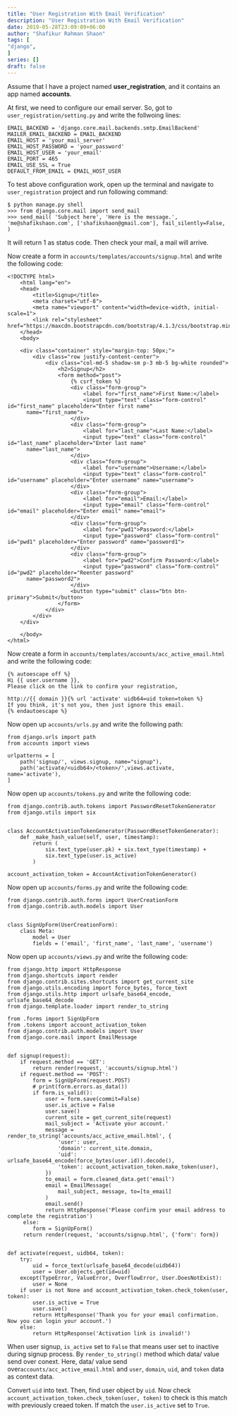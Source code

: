 ```yaml
---
title: "User Registration With Email Verification"
description: "User Registration With Email Verification"
date: 2019-05-28T23:09:09+06:00
author: "Shafikur Rahman Shaon"
tags: [
"django",
]
series: []
draft: false
---
```

Assume that I have a project named **user_registration**, and it contains an app named **accounts**.

At first, we need to configure our email server. So, got to `user_registration/setting.py` and write the follwoing
lines:
```
EMAIL_BACKEND = 'django.core.mail.backends.smtp.EmailBackend'  
MAILER_EMAIL_BACKEND = EMAIL_BACKEND  
EMAIL_HOST = 'your_mail_server'  
EMAIL_HOST_PASSWORD = 'your_password'  
EMAIL_HOST_USER = 'your_email'  
EMAIL_PORT = 465  
EMAIL_USE_SSL = True  
DEFAULT_FROM_EMAIL = EMAIL_HOST_USER
```

To test above configuration work, open up the terminal and navigate to `user_registration` project and run following
command:

```
$ python manage.py shell
>>> from django.core.mail import send_mail
>>> send_mail( 'Subject here', 'Here is the message.', 'me@shafikshaon.com', ['shafikshaon@gmail.com'], fail_silently=False, )
```

It will return 1 as status code.
Then check your mail, a mail will arrive.

Now create a form in `accounts/templates/accounts/signup.html` and write the following code:

```
<!DOCTYPE html>  
    <html lang="en">  
    <head>  
        <title>Signup</title>  
        <meta charset="utf-8">  
        <meta name="viewport" content="width=device-width, initial-scale=1">  
        <link rel="stylesheet" href="https://maxcdn.bootstrapcdn.com/bootstrap/4.1.3/css/bootstrap.min.css">  
    </head>  
    <body>  

    <div class="container" style="margin-top: 50px;">  
        <div class="row justify-content-center">  
            <div class="col-md-5 shadow-sm p-3 mb-5 bg-white rounded">  
                <h2>Signup</h2>  
                <form method="post">  
                    {% csrf_token %}  
                    <div class="form-group">  
                        <label for="first_name">First Name:</label>  
                        <input type="text" class="form-control" id="first_name" placeholder="Enter first name"  
      name="first_name">  
                    </div>  
                    <div class="form-group">  
                        <label for="last_name">Last Name:</label>  
                        <input type="text" class="form-control" id="last_name" placeholder="Enter last name"  
      name="last_name">  
                    </div>  
                    <div class="form-group">  
                        <label for="username">Username:</label>  
                        <input type="text" class="form-control" id="username" placeholder="Enter username" name="username">  
                    </div>  
                    <div class="form-group">  
                        <label for="email">Email:</label>  
                        <input type="email" class="form-control" id="email" placeholder="Enter email" name="email">  
                    </div>  
                    <div class="form-group">  
                        <label for="pwd1">Password:</label>  
                        <input type="password" class="form-control" id="pwd1" placeholder="Enter password" name="password1">  
                    </div>  
                    <div class="form-group">  
                        <label for="pwd2">Confirm Password:</label>  
                        <input type="password" class="form-control" id="pwd2" placeholder="Reenter password"  
      name="password2">  
                    </div>  
                    <button type="submit" class="btn btn-primary">Submit</button>  
                </form>  
            </div>  
        </div>  
    </div>  

    </body>  
</html>
```

Now create a form in `accounts/templates/accounts/acc_active_email.html` and write the following code:

```
{% autoescape off %}  
Hi {{ user.username }},  
Please click on the link to confirm your registration,  

http://{{ domain }}{% url 'activate' uidb64=uid token=token %}  
If you think, it's not you, then just ignore this email.  
{% endautoescape %}
```

Now open up `accounts/urls.py` and write the following path:

```
from django.urls import path  
from accounts import views  

urlpatterns = [  
    path('signup/', views.signup, name="signup"),  
    path('activate/<uidb64>/<token>/',views.activate, name='activate'),  
]
```

Now open up `accounts/tokens.py` and write the following code:

```
from django.contrib.auth.tokens import PasswordResetTokenGenerator  
from django.utils import six  


class AccountActivationTokenGenerator(PasswordResetTokenGenerator):  
    def _make_hash_value(self, user, timestamp):  
        return (  
            six.text_type(user.pk) + six.text_type(timestamp) +  
            six.text_type(user.is_active)  
        )  

account_activation_token = AccountActivationTokenGenerator()
```

Now open up `accounts/forms.py` and write the following code:

```
from django.contrib.auth.forms import UserCreationForm  
from django.contrib.auth.models import User  


class SignUpForm(UserCreationForm):  
    class Meta:  
        model = User  
        fields = ('email', 'first_name', 'last_name', 'username')
```

Now open up `accounts/views.py` and write the following code:

```
from django.http import HttpResponse  
from django.shortcuts import render  
from django.contrib.sites.shortcuts import get_current_site  
from django.utils.encoding import force_bytes, force_text  
from django.utils.http import urlsafe_base64_encode, urlsafe_base64_decode  
from django.template.loader import render_to_string  

from .forms import SignUpForm  
from .tokens import account_activation_token  
from django.contrib.auth.models import User  
from django.core.mail import EmailMessage  


def signup(request):  
    if request.method == 'GET':  
        return render(request, 'accounts/signup.html')  
    if request.method == 'POST':  
        form = SignUpForm(request.POST)  
        # print(form.errors.as_data())  
        if form.is_valid():  
            user = form.save(commit=False)  
            user.is_active = False  
            user.save()  
            current_site = get_current_site(request)  
            mail_subject = 'Activate your account.'  
            message = render_to_string('accounts/acc_active_email.html', {  
                'user': user,  
                'domain': current_site.domain,  
                'uid': urlsafe_base64_encode(force_bytes(user.id)).decode(),  
                'token': account_activation_token.make_token(user),  
            })  
            to_email = form.cleaned_data.get('email')  
            email = EmailMessage(  
                mail_subject, message, to=[to_email]  
            )  
            email.send()  
            return HttpResponse('Please confirm your email address to complete the registration')  
     else:  
        form = SignUpForm()  
     return render(request, 'accounts/signup.html', {'form': form})  


def activate(request, uidb64, token):  
    try:  
        uid = force_text(urlsafe_base64_decode(uidb64))  
        user = User.objects.get(id=uid)  
    except(TypeError, ValueError, OverflowError, User.DoesNotExist):  
        user = None  
    if user is not None and account_activation_token.check_token(user, token):  
        user.is_active = True  
        user.save()  
        return HttpResponse('Thank you for your email confirmation. Now you can login your account.')  
    else:  
        return HttpResponse('Activation link is invalid!')
```

When user signup, `is_active` set to `False` that means user set to inactive during signup process.
By `render_to_string()` method which data/ value send over conext. Here, data/ value send
over`accounts/acc_active_email.html` and `user`, `domain`, `uid`, and `token` data as context data.

Convert `uid` into text. Then, find user object by `uid`.
Now check `account_activation_token.check_token(user, token)` to check is this match with previously creaed token. If
match the `user.is_active` set to `True`.
